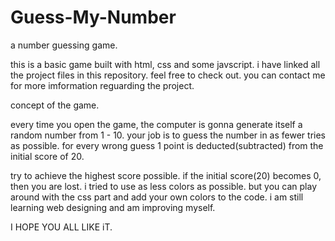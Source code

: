 # Guess-My-Number
a number guessing game.

this is a basic game built with html, css and some javscript.
i have linked all the project files in this repository. feel free to check out.
you can contact me for more imformation reguarding the project.

concept of the game.

every time you open the game, the computer is gonna generate itself a random number from 1 - 10.
your job is to guess the number in as fewer tries as possible.
for every wrong guess 1 point is deducted(subtracted) from the initial score of 20.

try to achieve the highest score possible.
if the initial score(20) becomes 0, then you are lost.
i tried to use as less colors as possible. but you can play around with the css part and add your own colors to the code.
i am still learning web designing and am improving myself.
 
I HOPE YOU ALL LIKE iT.
 

